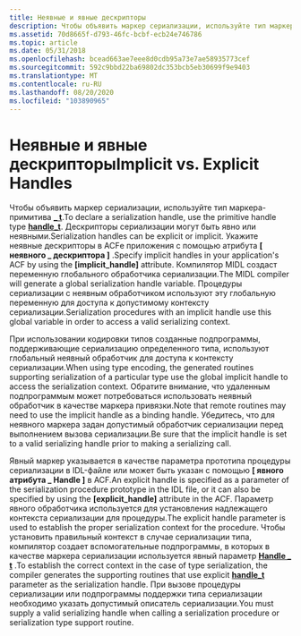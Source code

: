 ```yaml
---
title: Неявные и явные дескрипторы
description: Чтобы объявить маркер сериализации, используйте тип маркера-примитива \_ t.
ms.assetid: 70d8665f-d793-46fc-bcbf-ecb24e746786
ms.topic: article
ms.date: 05/31/2018
ms.openlocfilehash: bcead663ae7eee8d0cdb95a73e7ae58935773cef
ms.sourcegitcommit: 592c9bbd22ba69802dc353bcb5eb30699f9e9403
ms.translationtype: MT
ms.contentlocale: ru-RU
ms.lasthandoff: 08/20/2020
ms.locfileid: "103890965"
---
```

# <a name="implicit-vs-explicit-handles"></a><span data-ttu-id="46bf4-103">Неявные и явные дескрипторы</span><span class="sxs-lookup"><span data-stu-id="46bf4-103">Implicit vs. Explicit Handles</span></span>

<span data-ttu-id="46bf4-104">Чтобы объявить маркер сериализации, используйте тип маркера-примитива [**\_ t**](/windows/desktop/Midl/handle-t).</span><span class="sxs-lookup"><span data-stu-id="46bf4-104">To declare a serialization handle, use the primitive handle type [**handle\_t**](/windows/desktop/Midl/handle-t).</span></span> <span data-ttu-id="46bf4-105">Дескрипторы сериализации могут быть явно или неявными.</span><span class="sxs-lookup"><span data-stu-id="46bf4-105">Serialization handles can be explicit or implicit.</span></span> <span data-ttu-id="46bf4-106">Укажите неявные дескрипторы в ACFе приложения с помощью атрибута **\[ неявного \_ дескриптора \]** .</span><span class="sxs-lookup"><span data-stu-id="46bf4-106">Specify implicit handles in your application's ACF by using the **\[implicit\_handle\]** attribute.</span></span> <span data-ttu-id="46bf4-107">Компилятор MIDL создаст переменную глобального обработчика сериализации.</span><span class="sxs-lookup"><span data-stu-id="46bf4-107">The MIDL compiler will generate a global serialization handle variable.</span></span> <span data-ttu-id="46bf4-108">Процедуры сериализации с неявным обработчиком используют эту глобальную переменную для доступа к допустимому контексту сериализации.</span><span class="sxs-lookup"><span data-stu-id="46bf4-108">Serialization procedures with an implicit handle use this global variable in order to access a valid serializing context.</span></span>

<span data-ttu-id="46bf4-109">При использовании кодировки типов созданные подпрограммы, поддерживающие сериализацию определенного типа, используют глобальный неявный обработчик для доступа к контексту сериализации.</span><span class="sxs-lookup"><span data-stu-id="46bf4-109">When using type encoding, the generated routines supporting serialization of a particular type use the global implicit handle to access the serialization context.</span></span> <span data-ttu-id="46bf4-110">Обратите внимание, что удаленным подпрограммым может потребоваться использовать неявный обработчик в качестве маркера привязки.</span><span class="sxs-lookup"><span data-stu-id="46bf4-110">Note that remote routines may need to use the implicit handle as a binding handle.</span></span> <span data-ttu-id="46bf4-111">Убедитесь, что для неявного маркера задан допустимый обработчик сериализации перед выполнением вызова сериализации.</span><span class="sxs-lookup"><span data-stu-id="46bf4-111">Be sure that the implicit handle is set to a valid serializing handle prior to making a serializing call.</span></span>

<span data-ttu-id="46bf4-112">Явный маркер указывается в качестве параметра прототипа процедуры сериализации в IDL-файле или может быть указан с помощью **\[ явного атрибута \_ Handle \]** в ACF.</span><span class="sxs-lookup"><span data-stu-id="46bf4-112">An explicit handle is specified as a parameter of the serialization procedure prototype in the IDL file, or it can also be specified by using the **\[explicit\_handle\]** attribute in the ACF.</span></span> <span data-ttu-id="46bf4-113">Параметр явного обработчика используется для установления надлежащего контекста сериализации для процедуры.</span><span class="sxs-lookup"><span data-stu-id="46bf4-113">The explicit handle parameter is used to establish the proper serialization context for the procedure.</span></span> <span data-ttu-id="46bf4-114">Чтобы установить правильный контекст в случае сериализации типа, компилятор создает вспомогательные подпрограммы, в которых в качестве маркера сериализации используется явный параметр [**Handle \_ t**](/windows/desktop/Midl/handle-t) .</span><span class="sxs-lookup"><span data-stu-id="46bf4-114">To establish the correct context in the case of type serialization, the compiler generates the supporting routines that use explicit [**handle\_t**](/windows/desktop/Midl/handle-t) parameter as the serialization handle.</span></span> <span data-ttu-id="46bf4-115">При вызове процедуры сериализации или подпрограммы поддержки типа сериализации необходимо указать допустимый описатель сериализации.</span><span class="sxs-lookup"><span data-stu-id="46bf4-115">You must supply a valid serializing handle when calling a serialization procedure or serialization type support routine.</span></span>

 

 